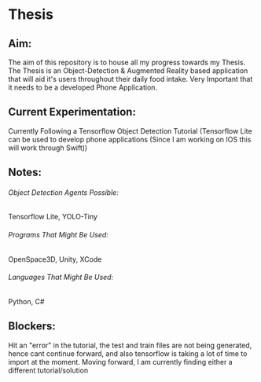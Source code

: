 # Thesis

## Aim:
The aim of this repository is to house all my progress towards my Thesis.
The Thesis is an Object-Detection & Augmented Reality based application that will aid it's users throughout their daily food intake.
Very Important that it needs to be a developed Phone Application.

## Current Experimentation:
Currently Following a Tensorflow Object Detection Tutorial (Tensorflow Lite can be used to develop phone applications (Since I am working on IOS this
will work through Swift))

## Notes:
###### Object Detection Agents Possible:
Tensorflow Lite,
YOLO-Tiny

###### Programs That Might Be Used:
OpenSpace3D,
Unity,
XCode

###### Languages That Might Be Used:
Python,
C#

## Blockers:
Hit an "error" in the tutorial, the test and train files are not being generated, hence cant continue forward, and also tensorflow is taking a lot of time to import at the moment.
Moving forward, I am currently finding either a different tutorial/solution
